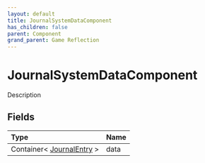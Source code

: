 ```yaml
---
layout: default
title: JournalSystemDataComponent
has_children: false
parent: Component
grand_parent: Game Reflection
---
```

# JournalSystemDataComponent
Description 

## Fields

| Type | Name |
|:----------|:--------------|
| Container< [JournalEntry](/riftbreaker-wiki/docs/game-reflection/classes/journal_entry/) > | data |

